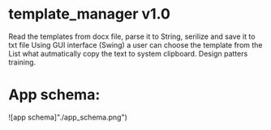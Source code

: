 # template_manager v1.0

Read the templates from docx file, parse it to String, serilize and save it to txt file
Using GUI interface (Swing) a user can choose the template from the List what autmatically copy the text to system clipboard.
Design patters training. 

# App schema:

![app schema]"./app_schema.png")
